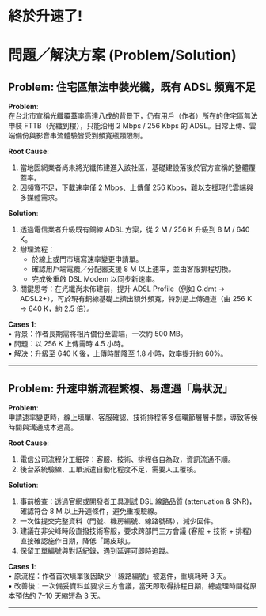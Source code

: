 # 終於升速了!

# 問題／解決方案 (Problem/Solution)

## Problem: 住宅區無法申裝光纖，既有 ADSL 頻寬不足

**Problem**:  
在台北市宣稱光纖覆蓋率高達八成的背景下，仍有用戶（作者）所在的住宅區無法申裝 FTTB（光纖到樓），只能沿用 2 Mbps / 256 Kbps 的 ADSL。日常上傳、雲端備份與影音串流體驗皆受到頻寬瓶頸限制。

**Root Cause**:  
1. 當地固網業者尚未將光纖佈建進入該社區，基礎建設落後於官方宣稱的整體覆蓋率。  
2. 因頻寬不足，下載速率僅 2 Mbps、上傳僅 256 Kbps，難以支援現代雲端與多媒體需求。  

**Solution**:  
1. 透過電信業者升級既有銅線 ADSL 方案，從 2 M / 256 K 升級到 8 M / 640 K。  
2. 辦理流程：  
   - 於線上或門市填寫速率變更申請單。  
   - 確認用戶端電纜／分配器支援 8 M 以上速率，並由客服排程切換。  
   - 完成後重啟 DSL Modem 以同步新速率。  
3. 關鍵思考：在光纖尚未佈建前，提升 ADSL Profile（例如 G.dmt → ADSL2+），可於現有銅線基礎上擠出額外頻寬，特別是上傳通道（由 256 K → 640 K，約 2.5 倍）。  

**Cases 1**:  
• 背景：作者長期需將相片備份至雲端，一次約 500 MB。  
• 問題：以 256 K 上傳需時 4.5 小時。  
• 解決：升級至 640 K 後，上傳時間降至 1.8 小時，效率提升約 60%。  

---

## Problem: 升速申辦流程繁複、易遭遇「鳥狀況」

**Problem**:  
申請速率變更時，線上填單、客服確認、技術排程等多個環節層層卡關，導致等候時間與溝通成本過高。

**Root Cause**:  
1. 電信公司流程分工細碎：客服、技術、排程各自為政，資訊流通不順。  
2. 後台系統驗線、工單派遣自動化程度不足，需要人工覆核。  

**Solution**:  
1. 事前檢查：透過官網或開發者工具測試 DSL 線路品質 (attenuation & SNR)，確認符合 8 M 以上升速條件，避免重複驗線。  
2. 一次性提交完整資料（門號、機房編號、線路號碼），減少回件。  
3. 建議在非尖峰時段直撥技術客服，要求跨部門三方會議 (客服 + 技術 + 排程) 直接確認施作日期，降低「踢皮球」。  
4. 保留工單編號與對話紀錄，遇到延遲可即時追蹤。  

**Cases 1**:  
• 原流程：作者首次填單後因缺少「線路編號」被退件，重填耗時 3 天。  
• 改善後：一次備妥資料並要求三方會議，當天即取得排程日期，總處理時間從原本預估的 7–10 天縮短為 3 天。  

---

